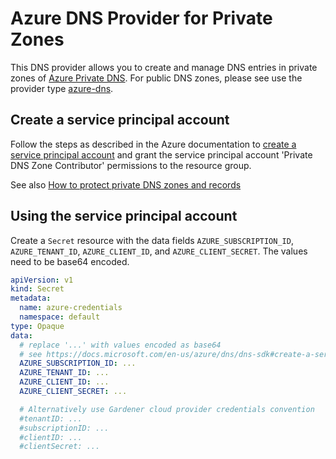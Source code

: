 # Azure DNS Provider for Private Zones

This DNS provider allows you to create and manage DNS entries in private zones of [Azure Private DNS](https://docs.microsoft.com/en-us/azure/dns/private-dns-overview).
For public DNS zones, please see use the provider type [azure-dns](../azure-dns/README.md).

## Create a service principal account

Follow the steps as described in the Azure documentation to [create a service principal account](https://docs.microsoft.com/en-us/azure/dns/dns-sdk#create-a-service-principal-account)
and grant the service principal account 'Private DNS Zone Contributor' permissions to the resource group. 

See also [How to protect private DNS zones and records](https://docs.microsoft.com/en-us/azure/dns/dns-protect-private-zones-recordsets)

## Using the service principal account

Create a `Secret` resource with the data fields `AZURE_SUBSCRIPTION_ID`, `AZURE_TENANT_ID`, `AZURE_CLIENT_ID`, and `AZURE_CLIENT_SECRET`.
The values need to be base64 encoded.

```yaml
apiVersion: v1
kind: Secret
metadata:
  name: azure-credentials
  namespace: default
type: Opaque
data:
  # replace '...' with values encoded as base64
  # see https://docs.microsoft.com/en-us/azure/dns/dns-sdk#create-a-service-principal-account
  AZURE_SUBSCRIPTION_ID: ...
  AZURE_TENANT_ID: ...
  AZURE_CLIENT_ID: ...
  AZURE_CLIENT_SECRET: ...

  # Alternatively use Gardener cloud provider credentials convention
  #tenantID: ...
  #subscriptionID: ...
  #clientID: ...
  #clientSecret: ...
``` 

